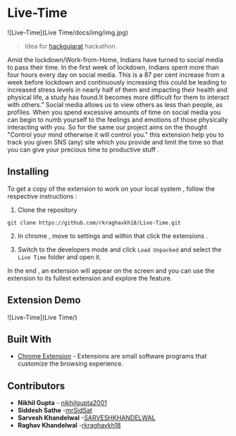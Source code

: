 # Live-Time

![Live-Time](Live Time/docs/img/img.jpg)

>Idea for [hackgujarat](https://www.hackgujarat.com) hackathon.

Amid the lockdown/Work-from-Home, Indians have turned to social media to pass their time. In the first week of lockdown, Indians spent more than four hours every day on social media. This is a 87 per cent increase from a week before lockdown and continuously increasing this could be leading to increased stress levels in nearly half of them and impacting their health and physical life, a study has found.It becomes more difficult for them to interact with others.” Social media allows us to view others as less than people, as profiles. When you spend excessive amounts of time on social media you can begin to numb yourself to the feelings and emotions of those physically interacting with you.
So for the same our project aims on the thought "Control your mind otherwise it will control you." this extension help you to track you given SNS (any) site which you provide and limit the time so that you can give your precious time to productive stuff . 

## Installing

To get a copy of the extension to work on your local system , follow the respective instructions : 

1. Clone the repository 

```
git clone https://github.com/rkraghavkh18/Live-Time.git
```

2. In chrome , move to settings and within that click the extensions .

3. Switch to the developers mode and click ```Load Unpacked``` and select the ```Live Time``` folder and open it. 

In the end , an extension will appear on the screen and you can use the extension to its fullest extension and explore the feature.


## Extension Demo

![Live-Time](Live Time/)

## Built With

* [Chrome Extension](https://developer.chrome.com/extensions) - Extensions are small software programs that customize the browsing experience. 


## Contributors
* **Nikhil Gupta** -  [nikhilgupta2001](https://github.com/nikhilgupta2001)
* **Siddesh Sathe** -[mrSidSat](https://github.com/mrSidSat)
* **Sarvesh Khandelwal** -[SARVESHKHANDELWAL](https://github.com/SARVESHKHANDELWAL)
* **Raghav Khandelwal** -[rkraghavkh18](https://github.com/rkraghavkh18)
